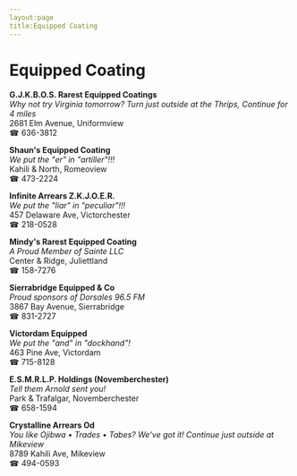 ```yaml
---
layout:page
title:Equipped Coating
---
```

# Equipped Coating

**G.J.K.B.O.S. Rarest Equipped Coatings**  
_Why not try Virginia tomorrow? 
Turn just outside at the Thrips, Continue for 4 miles_  
2681 Elm Avenue, Uniformview  
☎ 636-3812



**Shaun's Equipped Coating**  
_We put the "er" in "artiller"!!!_  
Kahili & North, Romeoview  
☎ 473-2224



**Infinite Arrears Z.K.J.O.E.R.**  
_We put the "liar" in "peculiar"!!!_  
457 Delaware Ave, Victorchester  
☎ 218-0528



**Mindy's Rarest Equipped Coating**  
_A Proud Member of Sainte LLC_  
Center & Ridge, Juliettland  
☎ 158-7276



**Sierrabridge Equipped & Co**  
_Proud sponsors of Dorsales 96.5 FM_  
3867 Bay Avenue, Sierrabridge  
☎ 831-2727



**Victordam Equipped**  
_We put the "and" in "dockhand"!_  
463 Pine Ave, Victordam  
☎ 715-8128



**E.S.M.R.L.P. Holdings (Novemberchester)**  
_Tell them Arnold sent you!_  
Park & Trafalgar, Novemberchester  
☎ 658-1594



**Crystalline Arrears Od**  
_You like Ojibwa • Trades • Tabes? We've got it! 
Continue just outside at Mikeview_  
8789 Kahili Ave, Mikeview  
☎ 494-0593




